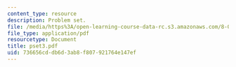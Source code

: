 ```yaml
---
content_type: resource
description: Problem set.
file: /media/https%3A/open-learning-course-data-rc.s3.amazonaws.com/8-022-physics-ii-electricity-and-magnetism-fall-2006/736656cddb6d3ab8f807921764e147ef_pset3.pdf
file_type: application/pdf
resourcetype: Document
title: pset3.pdf
uid: 736656cd-db6d-3ab8-f807-921764e147ef
---
```

